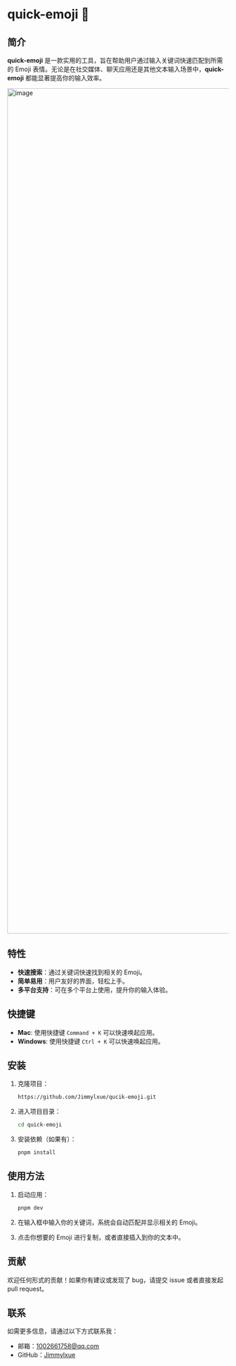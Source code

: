 # quick-emoji 🙈

## 简介

**quick-emoji** 是一款实用的工具，旨在帮助用户通过输入关键词快速匹配到所需的 Emoji 表情。无论是在社交媒体、聊天应用还是其他文本输入场景中，**quick-emoji** 都能显著提高你的输入效率。

<img width="1920" alt="image" src="https://github.com/user-attachments/assets/c86ed7d8-4b6b-4794-b5e0-c2d197f86c76" />


## 特性

- **快速搜索**：通过关键词快速找到相关的 Emoji。
- **简单易用**：用户友好的界面，轻松上手。
- **多平台支持**：可在多个平台上使用，提升你的输入体验。

## 快捷键

- **Mac**: 使用快捷键 `Command + K` 可以快速唤起应用。
- **Windows**: 使用快捷键 `Ctrl + K` 可以快速唤起应用。

## 安装

1. 克隆项目：

   ```bash
   https://github.com/Jimmylxue/qucik-emoji.git
   ```

2. 进入项目目录：

   ```bash
   cd quick-emoji
   ```

3. 安装依赖（如果有）：
   ```bash
   pnpm install
   ```

## 使用方法

1. 启动应用：

   ```bash
   pnpm dev
   ```

2. 在输入框中输入你的关键词，系统会自动匹配并显示相关的 Emoji。

3. 点击你想要的 Emoji 进行复制，或者直接插入到你的文本中。

## 贡献

欢迎任何形式的贡献！如果你有建议或发现了 bug，请提交 issue 或者直接发起 pull request。

## 联系

如需更多信息，请通过以下方式联系我：

- 邮箱：1002661758@qq.com
- GitHub：[Jimmylxue](https://github.com/Jimmylxue)
